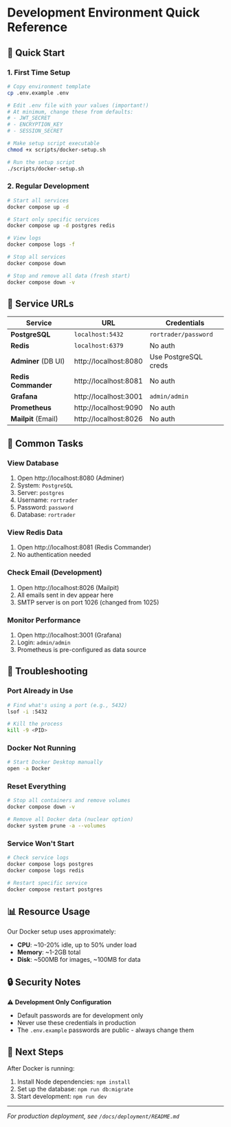 # Development Environment Quick Reference

## 🚀 Quick Start

### 1. First Time Setup
```bash
# Copy environment template
cp .env.example .env

# Edit .env file with your values (important!)
# At minimum, change these from defaults:
# - JWT_SECRET
# - ENCRYPTION_KEY
# - SESSION_SECRET

# Make setup script executable
chmod +x scripts/docker-setup.sh

# Run the setup script
./scripts/docker-setup.sh
```

### 2. Regular Development
```bash
# Start all services
docker compose up -d

# Start only specific services
docker compose up -d postgres redis

# View logs
docker compose logs -f

# Stop all services
docker compose down

# Stop and remove all data (fresh start)
docker compose down -v
```

## 📌 Service URLs

| Service | URL | Credentials |
|---------|-----|-------------|
| **PostgreSQL** | `localhost:5432` | `rortrader/password` |
| **Redis** | `localhost:6379` | No auth |
| **Adminer** (DB UI) | http://localhost:8080 | Use PostgreSQL creds |
| **Redis Commander** | http://localhost:8081 | No auth |
| **Grafana** | http://localhost:3001 | `admin/admin` |
| **Prometheus** | http://localhost:9090 | No auth |
| **Mailpit** (Email) | http://localhost:8026 | No auth |

## 🔧 Common Tasks

### View Database
1. Open http://localhost:8080 (Adminer)
2. System: `PostgreSQL`
3. Server: `postgres`
4. Username: `rortrader`
5. Password: `password`
6. Database: `rortrader`

### View Redis Data
1. Open http://localhost:8081 (Redis Commander)
2. No authentication needed

### Check Email (Development)
1. Open http://localhost:8026 (Mailpit)
2. All emails sent in dev appear here
3. SMTP server is on port 1026 (changed from 1025)

### Monitor Performance
1. Open http://localhost:3001 (Grafana)
2. Login: `admin/admin`
3. Prometheus is pre-configured as data source

## 🐛 Troubleshooting

### Port Already in Use
```bash
# Find what's using a port (e.g., 5432)
lsof -i :5432

# Kill the process
kill -9 <PID>
```

### Docker Not Running
```bash
# Start Docker Desktop manually
open -a Docker
```

### Reset Everything
```bash
# Stop all containers and remove volumes
docker compose down -v

# Remove all Docker data (nuclear option)
docker system prune -a --volumes
```

### Service Won't Start
```bash
# Check service logs
docker compose logs postgres
docker compose logs redis

# Restart specific service
docker compose restart postgres
```

## 📊 Resource Usage

Our Docker setup uses approximately:
- **CPU**: ~10-20% idle, up to 50% under load
- **Memory**: ~1-2GB total
- **Disk**: ~500MB for images, ~100MB for data

## 🔒 Security Notes

⚠️ **Development Only Configuration**
- Default passwords are for development only
- Never use these credentials in production
- The `.env.example` passwords are public - always change them

## 🎯 Next Steps

After Docker is running:
1. Install Node dependencies: `npm install`
2. Set up the database: `npm run db:migrate`
3. Start development: `npm run dev`

---

_For production deployment, see `/docs/deployment/README.md`_
